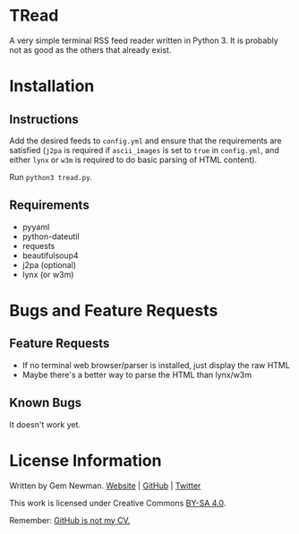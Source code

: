 TRead
=====

A very simple terminal RSS feed reader written in Python 3. It is probably not as good as the others that already exist.

Installation
============

Instructions
------------

Add the desired feeds to `config.yml` and ensure that the requirements are satisfied (`j2pa` is required if `ascii_images` is set to `true` in `config.yml`, and either `lynx` or `w3m` is required to do basic parsing of HTML content).

Run `python3 tread.py`.

Requirements
------------

* pyyaml
* python-dateutil
* requests
* beautifulsoup4
* j2pa (optional)
* lynx (or w3m)

Bugs and Feature Requests
=========================

Feature Requests
----------------

* If no terminal web browser/parser is installed, just display the raw HTML
* Maybe there's a better way to parse the HTML than lynx/w3m

Known Bugs
----------

It doesn't work yet.

License Information
===================

Written by Gem Newman. [Website](http://spurll.com) | [GitHub](https://github.com/spurll/) | [Twitter](https://twitter.com/spurll)

This work is licensed under Creative Commons [BY-SA 4.0](http://creativecommons.org/licenses/by-sa/4.0/).

Remember: [GitHub is not my CV.](https://blog.jcoglan.com/2013/11/15/why-github-is-not-your-cv/)
